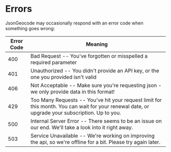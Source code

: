 # Errors

JsonGeocode may occasionally respond with an error code when something goes wrong:


Error Code | Meaning
---------- | -------
400 | Bad Request -- You've forgotten or misspelled a required parameter
401 | Unauthorized -- You didn't provide an API key, or the one you provided isn't valid
406 | Not Acceptable -- Make sure you're requesting json - we only provide data in this format!
429 | Too Many Requests -- You've hit your request limit for this month. You can wait for your renewal date, or upgrade your subscription. Up to you.
500 | Internal Server Error -- There seems to be an issue on our end. We'll take a look into it right away.
503 | Service Unavailable -- We're working on improving the api, so we're offline for a bit. Please try again later.
